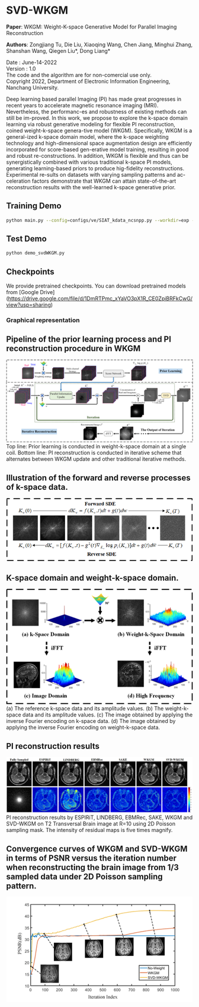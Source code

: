 # SVD-WKGM
**Paper**: WKGM: Weight-K-space Generative Model for Parallel Imaging Reconstruction

**Authors**: Zongjiang Tu, Die Liu, Xiaoqing Wang, Chen Jiang, Minghui Zhang, Shanshan Wang, Qiegen Liu*, Dong Liang*

Date : June-14-2022  
Version : 1.0  
The code and the algorithm are for non-comercial use only.  
Copyright 2022, Department of Electronic Information Engineering, Nanchang University. 

Deep learning based parallel Imaging (PI) has made great progresses in recent years to accelerate magnetic resonance imaging (MRI). Nevertheless, the performanc-es and robustness of existing methods can still be im-proved. In this work, we propose to explore the k-space domain learning via robust generative modeling for flexible PI reconstruction, coined weight-k-space genera-tive model (WKGM). Specifically, WKGM is a general-ized k-space domain model, where the k-space weighting technology and high-dimensional space augmentation design are efficiently incorporated for score-based gen-erative model training, resulting in good and robust re-constructions. In addition, WKGM is flexible and thus can be synergistically combined with various traditional k-space PI models, generating learning-based priors to produce hig-fidelity reconstructions. Experimental re-sults on datasets with varying sampling patterns and ac-celeration factors demonstrate that WKGM can attain state-of-the-art reconstruction results with the well-learned k-space generative prior.

## Training Demo
```bash
python main.py --config=configs/ve/SIAT_kdata_ncsnpp.py --workdir=exp --mode=train --eval_folder=result
```
## Test Demo
```bash
python demo_svdWKGM.py
```
## Checkpoints
We provide pretrained checkpoints. You can download pretrained models from [Google Drive] (https://drive.google.com/file/d/1DmRTPmc_xYaVO3pX1R_CE0ZpiBRFkCwG/view?usp=sharing)

### Graphical representation
## Pipeline of the prior learning process and PI reconstruction procedure in WKGM
<div align="center"><img src="https://github.com/yqx7150/SVD-WKGM/blob/main/Fig-1.png" >  </div>
Top line: Prior learning is conducted in weight-k-space domain at a single coil. Bottom line: PI reconstruction is conducted in iterative scheme that alternates between WKGM update and other traditional iterative methods.

## Illustration of the forward and reverse processes of k-space data.
<div align="center"><img src="https://github.com/yqx7150/SVD-WKGM/blob/main/Fig-2.png" >  </div>

##  K-space domain and weight-k-space domain.
<div align="center"><img src="https://github.com/yqx7150/SVD-WKGM/blob/main/Fig-3.png" >  </div>
(a) The reference k-space data and its amplitude values. (b) The weight-k-space data and its amplitude values. (c) The image obtained by applying the inverse Fourier
encoding on k-space data. (d) The image obtained by applying the inverse Fourier encoding on weight-k-space data.

## PI reconstruction results
<div align="center"><img src="https://github.com/yqx7150/SVD-WKGM/blob/main/Fig-4.png" >  </div>
PI reconstruction results by ESPIRiT, LINDBERG, EBMRec, SAKE, WKGM and SVD-WKGM on T2 Transversal Brain image at R=10 using 2D Poisson sampling mask. The intensity of residual maps is five times magnify.

## Convergence curves of WKGM and SVD-WKGM in terms of PSNR versus the iteration number when reconstructing the brain image from 1/3 sampled data under 2D Poisson sampling pattern.
<div align="center"><img src="https://github.com/yqx7150/SVD-WKGM/blob/main/Fig-5.png" >  </div>
